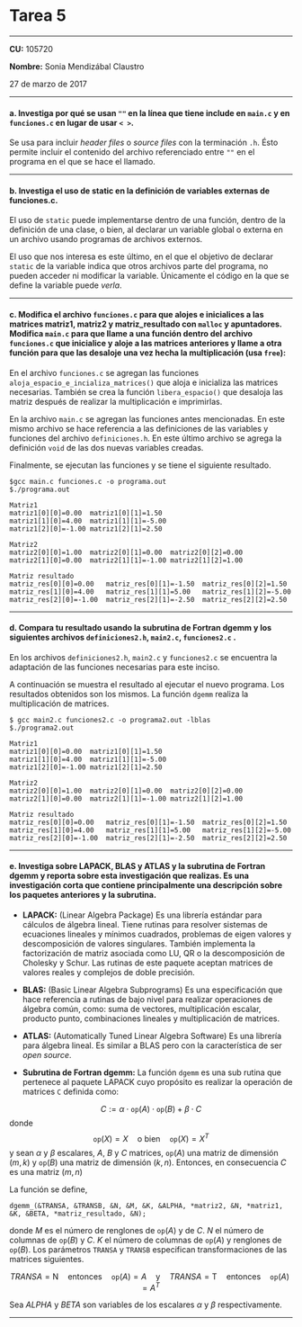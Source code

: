 
# Tarea 5

---

**CU:** 105720

**Nombre:** Sonia Mendizábal Claustro

27 de marzo de 2017

---




#### a. Investiga por qué se usan `""` en la línea que tiene include en `main.c` y en `funciones.c` en lugar de usar `< >`.

Se usa para incluir *header files* o *source files* con la terminación
`.h`. Ésto permite incluir el contenido del archivo referenciado entre `""`
en el programa en el que se hace el llamado. 


---

#### b. Investiga el uso de static en la definición de variables externas de funciones.c.

El uso de `static` puede implementarse dentro de 
una función, dentro de la definición 
de una clase, o bien, al declarar un variable global o externa en 
un archivo usando programas de archivos externos. 

El uso que nos interesa es este último, en el que el objetivo 
de declarar `static` de la variable indica que otros archivos
parte del programa, 
no pueden acceder ni modificar la variable. Únicamente 
el código en la que se define la variable puede 
*verla*.

---
 
 
 
#### c. Modifica el archivo `funciones.c` para que alojes e inicialices a las matrices matriz1, matriz2 y matriz_resultado con `malloc` y apuntadores. Modifica `main.c` para que llame a una función dentro del archivo `funciones.c` que inicialice y aloje a las matrices anteriores y llame a otra función para que las desaloje una vez hecha la multiplicación (usa `free`):


En el archivo `funciones.c` se agregan las funciones 
`aloja_espacio_e_incializa_matrices()` que aloja e inicializa las 
matrices necesarias. También se crea la función `libera_espacio()` que 
desaloja las matriz después de realizar la multiplicación e imprimirlas. 


En la archivo `main.c` se agregan las funciones antes mencionadas. 
En este mismo archivo se hace referencia a las definiciones 
de las variables y funciones del archivo `definiciones.h`. 
En este último archivo se agrega la definición `void` de 
las dos nuevas variables creadas. 

Finalmente, se ejecutan las funciones y se tiene el siguiente 
resultado. 
```
$gcc main.c funciones.c -o programa.out
$./programa.out

Matriz1
matriz1[0][0]=0.00	matriz1[0][1]=1.50
matriz1[1][0]=4.00	matriz1[1][1]=-5.00
matriz1[2][0]=-1.00	matriz1[2][1]=2.50

Matriz2
matriz2[0][0]=1.00	matriz2[0][1]=0.00	matriz2[0][2]=0.00
matriz2[1][0]=0.00	matriz2[1][1]=-1.00	matriz2[1][2]=1.00

Matriz resultado
matriz_res[0][0]=0.00	matriz_res[0][1]=-1.50	matriz_res[0][2]=1.50
matriz_res[1][0]=4.00	matriz_res[1][1]=5.00	matriz_res[1][2]=-5.00
matriz_res[2][0]=-1.00	matriz_res[2][1]=-2.50	matriz_res[2][2]=2.50
```

---


#### d. Compara tu resultado usando la subrutina de Fortran dgemm y los siguientes archivos `definiciones2.h`, `main2.c`, `funciones2.c` .

En los archivos `definiciones2.h`, `main2.c` y `funciones2.c` 
se encuentra la adaptación de las funciones necesarias 
para este inciso. 

A continuación se muestra el resultado al 
ejecutar el nuevo programa. 
Los resultados obtenidos son los mismos. La función `dgemm`
realiza la multiplicación de matrices. 

```
$ gcc main2.c funciones2.c -o programa2.out -lblas
$./programa2.out

Matriz1
matriz1[0][0]=0.00	matriz1[0][1]=1.50
matriz1[1][0]=4.00	matriz1[1][1]=-5.00
matriz1[2][0]=-1.00	matriz1[2][1]=2.50

Matriz2
matriz2[0][0]=1.00	matriz2[0][1]=0.00	matriz2[0][2]=0.00
matriz2[1][0]=0.00	matriz2[1][1]=-1.00	matriz2[1][2]=1.00

Matriz resultado
matriz_res[0][0]=0.00	matriz_res[0][1]=-1.50	matriz_res[0][2]=1.50
matriz_res[1][0]=4.00	matriz_res[1][1]=5.00	matriz_res[1][2]=-5.00
matriz_res[2][0]=-1.00	matriz_res[2][1]=-2.50	matriz_res[2][2]=2.50
```

---


#### e. Investiga sobre LAPACK, BLAS y ATLAS y la subrutina de Fortran dgemm y reporta sobre esta investigación que realizas. Es una investigación corta que contiene principalmente una descripción sobre los paquetes anteriores y la subrutina.



- **LAPACK:** (Linear Algebra Package) Es una librería estándar para 
cálculos de álgebra lineal. Tiene rutinas para resolver 
sistemas de ecuaciones lineales y mínimos cuadrados, problemas
de eigen valores y descomposición de valores singulares. 
También implementa la factorización de matriz asociada como 
LU, QR o la descomposición de Cholesky y Schur.
Las rutinas de este paquete aceptan matrices de valores reales y 
complejos de doble precisión. 


- **BLAS:** (Basic Linear Algebra Subprograms) Es una 
especificación que hace referencia a rutinas de bajo nivel 
para realizar operaciones de álgebra común, como:
suma de vectores, multiplicación escalar, producto 
punto, combinaciones lineales y multiplicación de 
matrices. 

- **ATLAS:** (Automatically Tuned Linear Algebra Software) Es una 
librería para álgebra lineal. Es similar a BLAS pero 
con la característica de ser *open source*.

- **Subrutina de Fortran dgemm:** La función `dgemm` es una 
sub rutina que pertenece al
paquete LAPACK cuyo propósito es realizar la operación 
de matrices `C` definida como:

$$
C := \alpha \cdot \texttt{op}( A ) \cdot \texttt{op}( B ) + \beta \cdot C
$$
donde 
$$
\texttt{op}( X) = X  \quad \text{o bien} \quad   \texttt{op}( X) = X^{T}
$$
y sean  $\alpha$ y $\beta$ escalares,  $A$, $B$ y $C$
matrices, $\texttt{op}(A)$ una matriz de dimensión $(m,k)$ y 
$\texttt{op}(B)$  una matriz de dimensión $(k,n)$. Entonces, en 
consecuencia $C$ es una matriz $(m,n)$


La función se define, 
```
dgemm_(&TRANSA, &TRANSB, &N, &M, &K, &ALPHA, *matriz2, &N, *matriz1, &K, &BETA, *matriz_resultado, &N);
```
donde $M$ es el número de renglones de $\texttt{op}(A)$ y de $C$. $N$ el número
de columnas de $\texttt{op}(B)$ y $C$. $K$ el número de columnas de 
$\texttt{op}(A)$ y renglones de $\texttt{op}(B)$.
Los parámetros `TRANSA` y `TRANSB` especifican transformaciones
de las matrices siguientes. 

$$
TRANSA = \text{N} \quad \text{entonces} \quad \texttt{op}(A) = A
\quad \text{y} \quad
TRANSA = \text{T} \quad \text{entonces} \quad \texttt{op}(A) = A^{T}
$$

Sea $ALPHA$ y $BETA$ son variables de los escalares  $\alpha$ y $\beta$
respectivamente. 


---

